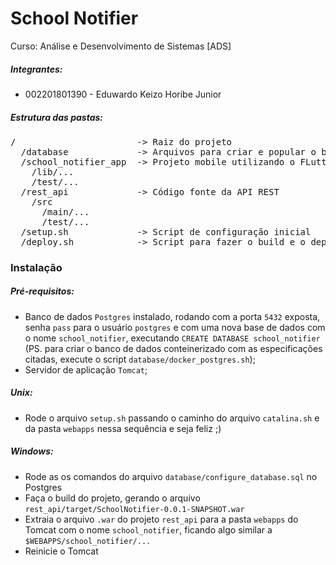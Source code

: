 # School Notifier

Curso: Análise e Desenvolvimento de Sistemas [ADS]

##### Integrantes:
 * 002201801390 - Eduwardo Keizo Horibe Junior

##### Estrutura das pastas:
<pre>
/                       -> Raiz do projeto
  /database             -> Arquivos para criar e popular o banco de dados containerizado
  /school_notifier_app  -> Projeto mobile utilizando o FLutter
    /lib/...
    /test/...
  /rest_api             -> Código fonte da API REST
    /src
      /main/...
      /test/...
  /setup.sh             -> Script de configuração inicial
  /deploy.sh            -> Script para fazer o build e o deploy da aplicação REST
</pre>

### Instalação

##### Pré-requisitos:
 * Banco de dados `Postgres` instalado, rodando com a porta `5432` exposta, senha `pass` para o usuário `postgres`
   e com uma nova base de dados com o nome `school_notifier`, executando `CREATE DATABASE school_notifier`
   (PS. para criar o banco de dados conteinerizado com as especificações citadas, execute o script `database/docker_postgres.sh`);
 * Servidor de aplicação `Tomcat`;

##### Unix:
 * Rode o arquivo `setup.sh` passando o caminho do arquivo `catalina.sh` e da pasta `webapps` nessa sequência e seja feliz ;)

##### Windows:
 * Rode as os comandos do arquivo `database/configure_database.sql` no Postgres
 * Faça o build do projeto, gerando o arquivo `rest_api/target/SchoolNotifier-0.0.1-SNAPSHOT.war`
 * Extraia o arquivo `.war` do projeto `rest_api` para a pasta `webapps` do Tomcat com o nome `school_notifier`,
   ficando algo similar a `$WEBAPPS/school_notifier/...`
 * Reinicie o Tomcat
